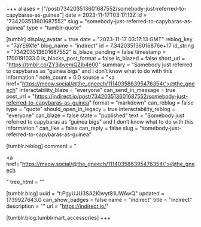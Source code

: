 +++
aliases = ["/post/734203513601687552/somebody-just-referred-to-capybaras-as-guinea"]
date = 2023-11-17T03:17:13Z
id = "734203513601687552"
slug = "somebody-just-referred-to-capybaras-as-guinea"
type = "tumblr-quote"

[tumblr]
display_avatar = true
date = "2023-11-17 03:17:13 GMT"
reblog_key = "7aYE9Xfe"
blog_name = "indirect"
id = 7.342035136016876e+17
id_string = "734203513601687552"
is_blaze_pending = false
timestamp = 1700191033.0
is_blocks_post_format = false
is_blazed = false
short_url = "https://tmblr.co/ZY3jbyemQZIb4e00"
summary = "Somebody just referred to capybaras as “guinea bigs” and I don’t know what to do with this information."
note_count = 0.0
source = "<a href=\"https://meow.social/@the_gneech/111403586395476354\">@the_gneech</a>"
interactability_blaze = "everyone"
can_send_in_message = true
post_url = "https://indirect.io/post/734203513601687552/somebody-just-referred-to-capybaras-as-guinea"
format = "markdown"
can_reblog = false
type = "quote"
should_open_in_legacy = true
interactability_reblog = "everyone"
can_blaze = false
state = "published"
text = "Somebody just referred to capybaras as &ldquo;guinea bigs&rdquo; and I don&rsquo;t know what to do with this information."
can_like = false
can_reply = false
slug = "somebody-just-referred-to-capybaras-as-guinea"

[tumblr.reblog]
comment = "<p><a href=\"https://meow.social/@the_gneech/111403586395476354\">@the_gneech</a></p>"
tree_html = ""

[tumblr.blog]
uuid = "t:PgyUJU3SA2Klwyt81UWAwQ"
updated = 1739927643.0
can_show_badges = false
name = "indirect"
title = "indirect"
description = ""
url = "https://indirect.io/"

[tumblr.blog.tumblrmart_accessories]
+++
